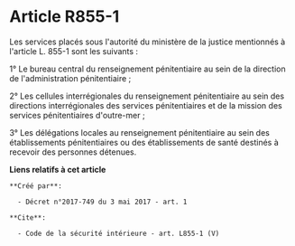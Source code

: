 # Article R855-1

Les services placés sous l'autorité du ministère de la justice mentionnés à l'article L. 855-1 sont les suivants : 

1° Le bureau central du renseignement pénitentiaire au sein de la direction de l'administration pénitentiaire ; 

2° Les cellules interrégionales du renseignement pénitentiaire au sein des directions interrégionales des services
pénitentiaires et de la mission des services pénitentiaires d'outre-mer ; 

3° Les délégations locales au renseignement pénitentiaire au sein des établissements pénitentiaires ou des établissements de
santé destinés à recevoir des personnes détenues.

**Liens relatifs à cet article**

	**Créé par**:

	  - Décret n°2017-749 du 3 mai 2017 - art. 1

	**Cite**:

	  - Code de la sécurité intérieure - art. L855-1 (V)
